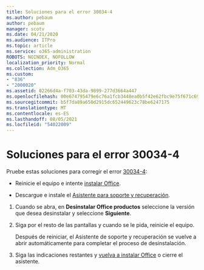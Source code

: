 ```yaml
---
title: Soluciones para el error 30034-4
ms.author: pebaum
author: pebaum
manager: scotv
ms.date: 04/21/2020
ms.audience: ITPro
ms.topic: article
ms.service: o365-administration
ROBOTS: NOINDEX, NOFOLLOW
localization_priority: Normal
ms.collection: Adm_O365
ms.custom:
- "836"
- "2000020"
ms.assetid: 02266d4a-f703-43da-9899-277d3664a447
ms.openlocfilehash: 00e674795479e6c76a1fcb3448ea0b5f42e62fbc9e75f671c69f7bf74e0207b5
ms.sourcegitcommit: b5f7da89a650d2915dc652449623c78be6247175
ms.translationtype: MT
ms.contentlocale: es-ES
ms.lasthandoff: 08/05/2021
ms.locfileid: "54022009"
---
```

# <a name="solutions-for-error-30034-4"></a>Soluciones para el error 30034-4

Pruebe estas soluciones para corregir el error [30034-4](https://support.office.com/article/d5df89a9-0507-4b4c-92f9-22f457e630aa?wt.mc_id=Alchemy_ClientDIA):
  
- Reinicie el equipo e intente [instalar Office](https://portal.office.com/OLS/MySoftware.aspx).

- Descargue e instale el [Asistente para soporte y recuperación](https://aka.ms/SARA-OfficeUninstall-Alchemy).

1. Cuando se abra, en **Desinstalar Office productos** seleccione la versión que desea desinstalar y seleccione **Siguiente**.

2. Siga por el resto de las pantallas y cuando se le pida, reinicie el equipo.

    Después de reiniciar, el Asistente de soporte y recuperación se vuelve a abrir automáticamente para completar el proceso de desinstalación.

3. Siga las indicaciones restantes y [vuelva a instalar Office](https://portal.office.com/OLS/MySoftware.aspx) o cierre el asistente.
